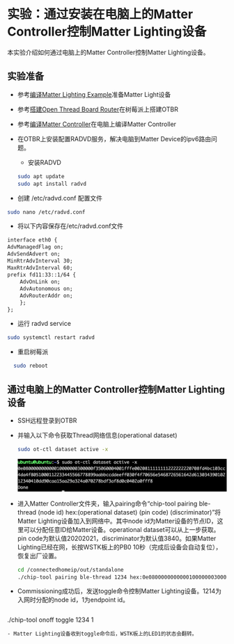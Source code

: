 # 实验：通过安装在电脑上的Matter Controller控制Matter Lighting设备

本实验介绍如何通过电脑上的Matter Controller控制Matter Lighting设备。


## 实验准备
- 参考[编译Matter Lighting Example](编译MatterLightingExample.md)准备Matter Light设备
- 参考[搭建Open Thread Board Router](搭建OpenThreadBoardRouter.md)在树莓派上搭建OTBR
- 参考[编译Matter Controller](编译MatterController.md)在电脑上编译Matter Controller
- 在OTBR上安装配置RADVD服务，解决电脑到Matter Device的ipv6路由问题。
	- 安装RADVD
	
    ```bash
    sudo apt update
    sudo apt install radvd
    ```
 - 创建  /etc/radvd.conf 配置文件

  ```bash
  sudo nano /etc/radvd.conf
  ```

  - 将以下内容保存在/etc/radvd.conf文件

  ```
  interface eth0 {
  AdvManagedFlag on;
  AdvSendAdvert on;
  MinRtrAdvInterval 30;
  MaxRtrAdvInterval 60;
  prefix fd11:33::1/64 {
      AdvOnLink on;
      AdvAutonomous on;
      AdvRouterAddr on;
      };
  };
  ```
 - 运行 radvd service

  ```bash
  sudo systemctl restart radvd
  ```
 - 重启树莓派

  ```bash
	sudo reboot
  ```

## 通过电脑上的Matter Controller控制Matter Lighting设备
- SSH远程登录到OTBR
- 并输入以下命令获取Thread网络信息(operational dataset)

  ```bash
  sudo ot-ctl dataset active -x
  ```
  ![Image](docs/dataset.png)
- 进入Matter Controller文件夹，输入pairing命令“chip-tool pairing ble-thread (node id) hex:(operational dataset) (pin code) (discriminator)”将Matter Lighting设备加入到网络中。其中node id为Matter设备的节点ID，这里可以分配任意ID给Matter设备。operational dataset可以从上一步获取。pin code为默认值20202021，discriminator为默认值3840。如果Matter Lighting已经在网，长按WSTK板上的PB0 10秒（完成后设备会自动复位），恢复出厂设置。

  ```bash
  cd /connectedhomeip/out/standalone
  ./chip-tool pairing ble-thread 1234 hex:0e080000000000010000000300000f35060004001fffe0020811111111222222220708fd4bc103cc4da4f8051000112233445566778899aabbccddeeff030f4f70656e5468726561642d61303439010212340410dd90caa15aa29a324a070278bdf3af8d0c0402a0fff8 20202021 3840
  ```
  
- Commissioning成功后，发送toggle命令控制Matter Lighting设备。1214为入网时分配的node id，1为endpoint id。

  ```bash
./chip-tool onoff toggle 1234 1
  ```  
- Matter Lighting设备收到toggle命令后，WSTK板上的LED1的状态会翻转。
 

